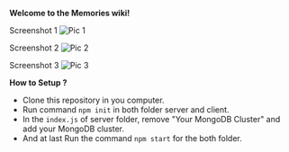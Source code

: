 **Welcome to the Memories wiki!**

Screenshot 1
![Pic 1](https://user-images.githubusercontent.com/67542623/127486398-17f8b2cf-0f8d-4389-b994-de99f02a0d26.png)

Screenshot 2
![Pic 2](https://user-images.githubusercontent.com/67542623/127486458-9ef546b2-1f81-43a8-969f-a044c3df8ac3.png)

Screenshot 3
![Pic 3](https://user-images.githubusercontent.com/67542623/127486473-b234a269-54a0-431c-8462-57c4512ff874.png)



**How to Setup ?**

* Clone this repository in you computer.
* Run command `npm init` in both folder server and client.
* In the `index.js` of server folder, remove "Your MongoDB Cluster" and add your MongoDB cluster.
* And at last Run the command `npm start` for the both folder.
